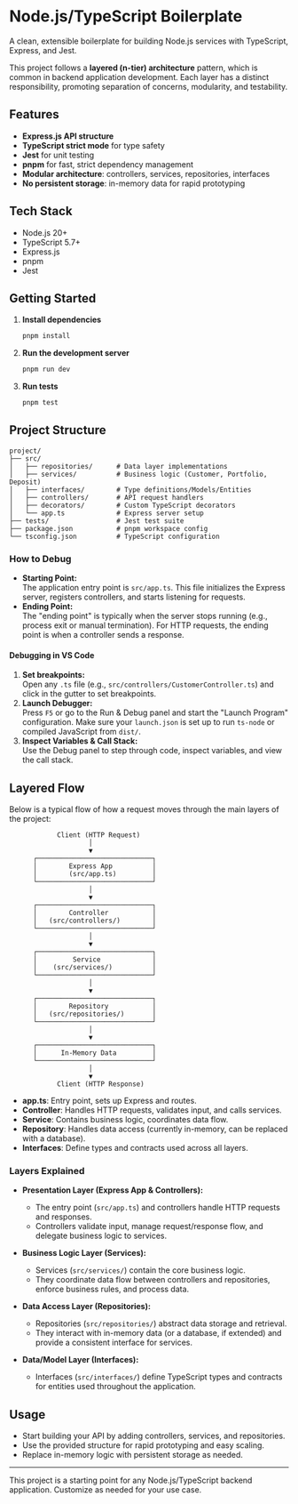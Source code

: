 # Node.js/TypeScript Boilerplate

A clean, extensible boilerplate for building Node.js services with TypeScript, Express, and Jest.

This project follows a **layered (n-tier) architecture** pattern, which is common in backend application development. Each layer has a distinct responsibility, promoting separation of concerns, modularity, and testability.

## Features

- **Express.js API structure**
- **TypeScript strict mode** for type safety
- **Jest** for unit testing
- **pnpm** for fast, strict dependency management
- **Modular architecture**: controllers, services, repositories, interfaces
- **No persistent storage**: in-memory data for rapid prototyping

## Tech Stack

- Node.js 20+
- TypeScript 5.7+
- Express.js
- pnpm
- Jest

## Getting Started

1. **Install dependencies**
   ```cmd
   pnpm install
   ```
2. **Run the development server**
   ```cmd
   pnpm run dev
   ```
3. **Run tests**
   ```cmd
   pnpm test
   ```

## Project Structure

```
project/
├── src/
│   ├── repositories/      # Data layer implementations
│   ├── services/          # Business logic (Customer, Portfolio, Deposit)
│   ├── interfaces/        # Type definitions/Models/Entities
│   ├── controllers/       # API request handlers
│   ├── decorators/        # Custom TypeScript decorators
│   └── app.ts             # Express server setup
├── tests/                 # Jest test suite
├── package.json           # pnpm workspace config
└── tsconfig.json          # TypeScript configuration
```

### How to Debug

- **Starting Point:**  
  The application entry point is `src/app.ts`. This file initializes the Express server, registers controllers, and starts listening for requests.
- **Ending Point:**  
  The "ending point" is typically when the server stops running (e.g., process exit or manual termination). For HTTP requests, the ending point is when a controller sends a response.

#### Debugging in VS Code

1. **Set breakpoints:**  
   Open any `.ts` file (e.g., `src/controllers/CustomerController.ts`) and click in the gutter to set breakpoints.
2. **Launch Debugger:**  
   Press `F5` or go to the Run & Debug panel and start the "Launch Program" configuration. Make sure your `launch.json` is set up to run `ts-node` or compiled JavaScript from `dist/`.
3. **Inspect Variables & Call Stack:**  
   Use the Debug panel to step through code, inspect variables, and view the call stack.

## Layered Flow
Below is a typical flow of how a request moves through the main layers of the project:

```
            Client (HTTP Request)
                    │
                    ▼
      ┌─────────────────────────────┐
      │        Express App          │
      │        (src/app.ts)         │
      └─────────────────────────────┘
                    │
                    ▼
      ┌─────────────────────────────┐
      │        Controller           │
      │   (src/controllers/)        │
      └─────────────────────────────┘
                    │
                    ▼
      ┌─────────────────────────────┐
      │         Service             │
      │    (src/services/)          │
      └─────────────────────────────┘
                    │
                    ▼
      ┌─────────────────────────────┐
      │        Repository           │
      │   (src/repositories/)       │
      └─────────────────────────────┘
                    │
                    ▼
      ┌─────────────────────────────┐
      │      In-Memory Data         │
      └─────────────────────────────┘
                    │
                    ▼
            Client (HTTP Response)
```

- **app.ts**: Entry point, sets up Express and routes.
- **Controller**: Handles HTTP requests, validates input, and calls services.
- **Service**: Contains business logic, coordinates data flow.
- **Repository**: Handles data access (currently in-memory, can be replaced with a database).
- **Interfaces**: Define types and contracts used across all layers.

### Layers Explained

- **Presentation Layer (Express App & Controllers):**
  - The entry point (`src/app.ts`) and controllers handle HTTP requests and responses.
  - Controllers validate input, manage request/response flow, and delegate business logic to services.

- **Business Logic Layer (Services):**
  - Services (`src/services/`) contain the core business logic.
  - They coordinate data flow between controllers and repositories, enforce business rules, and process data.

- **Data Access Layer (Repositories):**
  - Repositories (`src/repositories/`) abstract data storage and retrieval.
  - They interact with in-memory data (or a database, if extended) and provide a consistent interface for services.

- **Data/Model Layer (Interfaces):**
  - Interfaces (`src/interfaces/`) define TypeScript types and contracts for entities used throughout the application.


## Usage

- Start building your API by adding controllers, services, and repositories.
- Use the provided structure for rapid prototyping and easy scaling.
- Replace in-memory logic with persistent storage as needed.

---

This project is a starting point for any Node.js/TypeScript backend application. Customize as needed for your use case.
